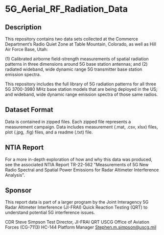 # 5G_Aerial_RF_Radiation_Data

## Description

This repository contains two data sets collected at the Commerce Department’s Radio Quiet Zone at Table Mountain, Colorado, as well as Hill Air Force Base, Utah: 

(1) Calibrated airborne field-strength measurements of spatial radiation patterns in three dimensions around 5G base station antennas; and 
(2) radiated wideband, wide dynamic range 5G transmitter base station emission spectra. 

This repository includes the full library of 5G radiation patterns for all three 5G 3700-3980 MHz base station models that are being deployed in the US; and wideband, wide dynamic range emission spectra of those same radios.

## Dataset Format

Data is contained in zipped files. Each zipped file represents a measurement campaign. Data includes measurement (.mat, .csv, xlsx) files, plot (.jpg, .fig) files, and a readme (.txt) file.

## NTIA Report

For a more in-depth exploration of how and why this data was produced, see the associated NTIA Report TR-22-562 "Measurements of 5G New Radio Spectral and Spatial Power Emissions for Radar Altimeter Interference Analysis".

## Sponsor

This report data is part of a larger program by the Joint Interagency 5G Radar Altimeter Interference (JI-FRAI) Quick Reaction Testing (QRT) to understand potential 5G interference issues.

CDR Steve Simpson
Test Director, JI-FRAI QRT
USCG Office of Aviation Forces (CG-7113)
HC-144 Platform Manager
Stephen.m.simpson@uscg.mil
